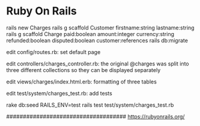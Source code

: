 # Ruby On Rails

rails new Charges
rails g scaffold Customer firstname:string lastname:string
rails g scaffold Charge paid:boolean amount:integer currency:string refunded:boolean disputed:boolean customer:references
rails db:migrate

edit config/routes.rb: set default page

edit controllers/charges_controller.rb: the original @charges was split into three different collections so they can be displayed separately

edit views/charges/index.html.erb: formatting of three tables

edit test/system/charges_test.rb: add tests

rake db:seed RAILS_ENV=test
rails test test/system/charges_test.rb

####################################
https://rubyonrails.org/